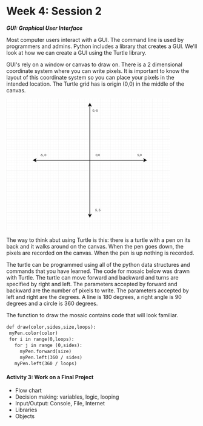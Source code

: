 # Week 4: Session 2

_**GUI: Graphical User Interface**_

Most computer users interact with a GUI.  The command line is used by programmers and admins.  Python includes a library that creates a GUI.  We'll look at  how we can create a GUI using the Turtle library.

GUI's rely on a window or canvas to draw on.  There is a 2 dimensional coordinate system where you can write pixels.  It is important to know the layout of this coordinate system so you can place your pixels in the intended location. The Turtle grid has is origin \(0,0\) in the middle of the canvas.

![](/assets/turtle-grid.png)

The way to think abut using Turtle is this: there is a turtle with a pen on its back and it walks around on the canvas.  When the pen goes down, the pixels are recorded on the canvas.  When the pen is up nothing is recorded.

The turtle can be programmed using all of the python data structures and commands that you have learned.  The code for mosaic below was drawn with Turtle.  The turtle can move forward and backward and turns are specified by right and left.  The parameters accepted by forward and backward are the number of pixels to write.  The parameters accepted by left and right are the degrees.  A line is 180 degrees, a right angle is 90 degrees and a circle is 360 degrees.



The function to draw the mosaic contains code that will look familiar.

```
def draw(color,sides,size,loops):
 myPen.color(color)
 for i in range(0,loops):
   for j in range (0,sides):
     myPen.forward(size)
     myPen.left(360 / sides)
   myPen.left(360 / loops)
```

#### 

#### Activity 3: Work on a Final Project

* Flow chart
* Decision making: variables, logic, looping
* Input/Output: Console, File, Internet
* Libraries
* Objects



